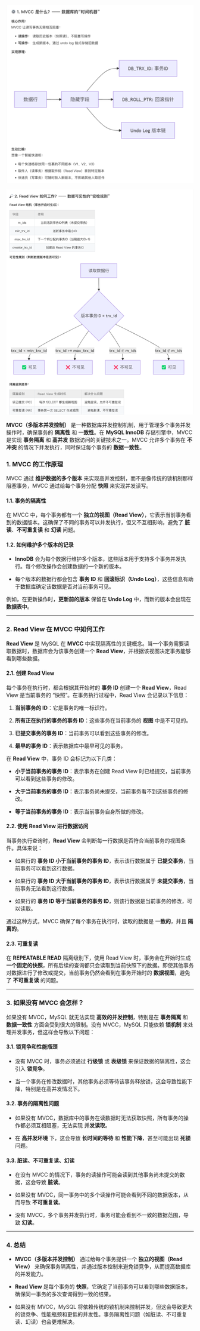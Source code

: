 ![](assets/img/Pasted%20image%2020250812160133.png)

![](assets/img/Pasted%20image%2020250812160211.png)

**MVCC（多版本并发控制）** 是一种数据库并发控制机制，用于管理多个事务并发操作时，确保事务的 **隔离性** 和 **一致性**。在 **MySQL InnoDB** 存储引擎中，MVCC 是实现 **事务隔离** 和 **高并发** 数据访问的关键技术之一。MVCC 允许多个事务在 **不冲突** 的情况下并发执行，同时保证每个事务的 **数据一致性**。

  

### **1. MVCC 的工作原理**

  

MVCC 通过 **维护数据的多个版本** 来实现高并发控制，而不是像传统的锁机制那样阻塞事务，MVCC 通过给每个事务分配 **快照** 来实现并发读写。

  

#### **1.1. 事务的隔离性**

  

在 MVCC 中，每个事务都有一个 **独立的视图（Read View）**，它表示当前事务看到的数据版本。这确保了不同的事务可以并发执行，但又不互相影响，避免了 **脏读**、**不可重复读** 和 **幻读** 问题。

  

#### **1.2. 如何维护多个版本的记录**

- **InnoDB** 会为每个数据行维护多个版本，这些版本用于支持多个事务并发执行。每个修改操作会创建数据的一个新的版本。
    
- 每个版本的数据行都会包含 **事务 ID** 和 **回滚标识（Undo Log）**，这些信息有助于数据库确定该数据是否对当前事务可见。
    

  

例如，在更新操作时，**更新前的版本** 保留在 **Undo Log** 中，而新的版本会出现在 **数据表中**。

---

### **2. Read View 在 MVCC 中如何工作**

  

**Read View** 是 MySQL 在 **MVCC** 中实现隔离性的关键概念。当一个事务需要读取数据时，数据库会为该事务创建一个 **Read View**，并根据该视图决定事务能够看到哪些数据。

  

#### **2.1. 创建 Read View**

  

每个事务在执行时，都会根据其开始时的 **事务 ID** 创建一个 **Read View**，Read View 是当前事务的 “快照”。在事务执行过程中，Read View 会记录以下信息：

1. **当前事务的 ID**：它是事务的唯一标识符。
    
2. **所有正在执行的事务的事务 ID**：这些事务在当前事务的 **视图** 中是不可见的。
    
3. **已提交事务的事务 ID**：当前事务可以看到这些事务的修改。
    
4. **最早的事务 ID**：表示数据库中最早可见的事务。
    

  

在 **Read View** 中，事务 ID 会标记为以下几类：

- **小于当前事务的事务 ID**：表示事务在创建 Read View 时已经提交，当前事务可以看到这些事务的修改。
    
- **大于当前事务的事务 ID**：表示事务尚未提交，当前事务看不到这些事务的修改。
    
- **等于当前事务的事务 ID**：表示当前事务自身所做的修改。
    

  

#### **2.2. 使用 Read View 进行数据访问**

  

当事务执行查询时，**Read View** 会判断每一行数据是否符合当前事务的视图条件。具体来说：

- 如果行的 **事务 ID 小于当前事务的事务 ID**，表示该行数据属于 **已提交事务**，当前事务可以看到这行数据。
    
- 如果行的 **事务 ID 大于当前事务的事务 ID**，表示该行数据属于 **未提交事务**，当前事务无法看到这行数据。
    
- 如果行的 **事务 ID 等于当前事务的事务 ID**，则该行数据是当前事务的修改，可以读取。
    

  

通过这种方式，MVCC 确保了每个事务在执行时，读取的数据是 **一致的**，并且 **隔离的**。

  

#### **2.3. 可重复读**

  

在 **REPEATABLE READ** 隔离级别下，使用 Read View 时，事务会在开始时生成 **一个固定的快照**，所有后续的查询都只会读取到当前快照下的数据。即使其他事务对数据进行了修改或提交，当前事务仍然会看到在事务开始时的 **数据视图**，避免了 **不可重复读** 的问题。

---

### **3. 如果没有 MVCC 会怎样？**

  

如果没有 MVCC，MySQL 就无法实现 **高效的并发控制**，特别是在 **事务隔离** 和 **数据一致性** 方面会受到很大的限制。没有 MVCC，MySQL 只能依赖 **锁机制** 来处理并发事务，但这样会导致以下问题：

  

#### **3.1. 锁竞争和性能瓶颈**

- 没有 MVCC 时，事务必须通过 **行级锁** 或 **表级锁** 来保证数据的隔离性，这会引入 **锁竞争**。
    
- 当一个事务在修改数据时，其他事务必须等待该事务释放锁，这会导致性能下降，特别是在高并发情况下。
    

  

#### **3.2. 事务的隔离性问题**

- 如果没有 MVCC，数据库中的事务在读数据时无法获取快照，所有事务的操作都必须互相阻塞，无法实现 **并发读取**。
    
- 在 **高并发环境** 下，这会导致 **长时间的等待** 和 **性能下降**，甚至可能出现 **死锁** 问题。
    

  

#### **3.3. 脏读、不可重复读、幻读**

- 在没有 MVCC 的情况下，事务的读操作可能会读到其他事务尚未提交的数据，这会导致 **脏读**。
    
- 如果没有 MVCC，同一事务中的多个读操作可能会看到不同的数据版本，从而导致 **不可重复读**。
    
- 没有 MVCC，多个事务并发执行时，事务可能会看到不一致的数据范围，导致 **幻读**。
    

---

### **4. 总结**

- **MVCC（多版本并发控制）** 通过给每个事务提供一个 **独立的视图（Read View）** 来确保事务隔离性，并通过版本控制来避免锁竞争，从而提高数据库的并发能力。
    
- **Read View** 是每个事务的 **快照**，它确定了当前事务可以看到哪些数据版本，确保同一事务的多次查询得到一致的结果。
    
- 如果没有 MVCC，MySQL 将依赖传统的锁机制来控制并发，但这会导致更大的锁竞争、性能瓶颈和更低的并发性。事务隔离性问题（如脏读、不可重复读、幻读）也会更难解决。